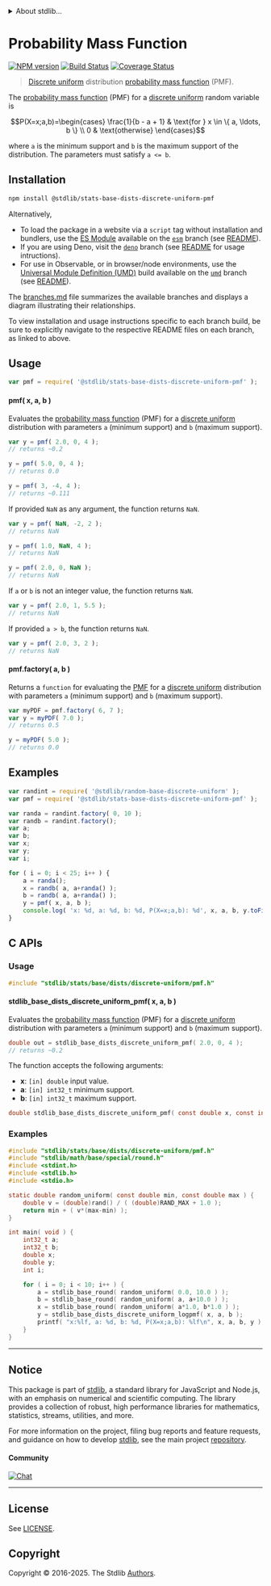 <!--

@license Apache-2.0

Copyright (c) 2018 The Stdlib Authors.

Licensed under the Apache License, Version 2.0 (the "License");
you may not use this file except in compliance with the License.
You may obtain a copy of the License at

   http://www.apache.org/licenses/LICENSE-2.0

Unless required by applicable law or agreed to in writing, software
distributed under the License is distributed on an "AS IS" BASIS,
WITHOUT WARRANTIES OR CONDITIONS OF ANY KIND, either express or implied.
See the License for the specific language governing permissions and
limitations under the License.

-->


<details>
  <summary>
    About stdlib...
  </summary>
  <p>We believe in a future in which the web is a preferred environment for numerical computation. To help realize this future, we've built stdlib. stdlib is a standard library, with an emphasis on numerical and scientific computation, written in JavaScript (and C) for execution in browsers and in Node.js.</p>
  <p>The library is fully decomposable, being architected in such a way that you can swap out and mix and match APIs and functionality to cater to your exact preferences and use cases.</p>
  <p>When you use stdlib, you can be absolutely certain that you are using the most thorough, rigorous, well-written, studied, documented, tested, measured, and high-quality code out there.</p>
  <p>To join us in bringing numerical computing to the web, get started by checking us out on <a href="https://github.com/stdlib-js/stdlib">GitHub</a>, and please consider <a href="https://opencollective.com/stdlib">financially supporting stdlib</a>. We greatly appreciate your continued support!</p>
</details>

# Probability Mass Function

[![NPM version][npm-image]][npm-url] [![Build Status][test-image]][test-url] [![Coverage Status][coverage-image]][coverage-url] <!-- [![dependencies][dependencies-image]][dependencies-url] -->

> [Discrete uniform][discrete-uniform-distribution] distribution [probability mass function][pmf] (PMF).

<section class="intro">

The [probability mass function][pmf] (PMF) for a [discrete uniform][discrete-uniform-distribution] random variable is

<!-- <equation class="equation" label="eq:discrete_uniform_pmf" align="center" raw="P(X=x;a,b)=\begin{cases} \frac{1}{b - a + 1} & \text{for } x \in \{ a, \ldots, b \} \\ 0 & \text{otherwise} \end{cases}" alt="Probability mass function (PMF) for a discrete uniform distribution."> -->

```math
P(X=x;a,b)=\begin{cases} \frac{1}{b - a + 1} & \text{for } x \in \{ a, \ldots, b \} \\ 0 & \text{otherwise} \end{cases}
```

<!-- <div class="equation" align="center" data-raw-text="P(X=x;a,b)=\begin{cases} \frac{1}{b - a + 1} &amp; \text{for } x \in \{ a, \ldots, b \} \\ 0 &amp; \text{otherwise} \end{cases}" data-equation="eq:discrete_uniform_pmf">
    <img src="https://cdn.jsdelivr.net/gh/stdlib-js/stdlib@591cf9d5c3a0cd3c1ceec961e5c49d73a68374cb/lib/node_modules/@stdlib/stats/base/dists/discrete-uniform/pmf/docs/img/equation_discrete_uniform_pmf.svg" alt="Probability mass function (PMF) for a discrete uniform distribution.">
    <br>
</div> -->

<!-- </equation> -->

where `a` is the minimum support and `b` is the maximum support of the distribution. The parameters must satisfy `a <= b`.

</section>

<!-- /.intro -->

<section class="installation">

## Installation

```bash
npm install @stdlib/stats-base-dists-discrete-uniform-pmf
```

Alternatively,

-   To load the package in a website via a `script` tag without installation and bundlers, use the [ES Module][es-module] available on the [`esm`][esm-url] branch (see [README][esm-readme]).
-   If you are using Deno, visit the [`deno`][deno-url] branch (see [README][deno-readme] for usage intructions).
-   For use in Observable, or in browser/node environments, use the [Universal Module Definition (UMD)][umd] build available on the [`umd`][umd-url] branch (see [README][umd-readme]).

The [branches.md][branches-url] file summarizes the available branches and displays a diagram illustrating their relationships.

To view installation and usage instructions specific to each branch build, be sure to explicitly navigate to the respective README files on each branch, as linked to above.

</section>

<section class="usage">

## Usage

```javascript
var pmf = require( '@stdlib/stats-base-dists-discrete-uniform-pmf' );
```

#### pmf( x, a, b )

Evaluates the [probability mass function][pmf] (PMF) for a [discrete uniform][discrete-uniform-distribution] distribution with parameters `a` (minimum support) and `b` (maximum support).

```javascript
var y = pmf( 2.0, 0, 4 );
// returns ~0.2

y = pmf( 5.0, 0, 4 );
// returns 0.0

y = pmf( 3, -4, 4 );
// returns ~0.111
```

If provided `NaN` as any argument, the function returns `NaN`.

```javascript
var y = pmf( NaN, -2, 2 );
// returns NaN

y = pmf( 1.0, NaN, 4 );
// returns NaN

y = pmf( 2.0, 0, NaN );
// returns NaN
```

If `a` or `b` is not an integer value, the function returns `NaN`.

```javascript
var y = pmf( 2.0, 1, 5.5 );
// returns NaN
```

If provided `a > b`, the function returns `NaN`.

```javascript
var y = pmf( 2.0, 3, 2 );
// returns NaN
```

#### pmf.factory( a, b )

Returns a `function` for evaluating the [PMF][pmf] for a [discrete uniform][discrete-uniform-distribution] distribution with parameters `a` (minimum support) and `b` (maximum support).

```javascript
var myPDF = pmf.factory( 6, 7 );
var y = myPDF( 7.0 );
// returns 0.5

y = myPDF( 5.0 );
// returns 0.0
```

</section>

<!-- /.usage -->

<section class="examples">

## Examples

<!-- eslint no-undef: "error" -->

```javascript
var randint = require( '@stdlib/random-base-discrete-uniform' );
var pmf = require( '@stdlib/stats-base-dists-discrete-uniform-pmf' );

var randa = randint.factory( 0, 10 );
var randb = randint.factory();
var a;
var b;
var x;
var y;
var i;

for ( i = 0; i < 25; i++ ) {
    a = randa();
    x = randb( a, a+randa() );
    b = randb( a, a+randa() );
    y = pmf( x, a, b );
    console.log( 'x: %d, a: %d, b: %d, P(X=x;a,b): %d', x, a, b, y.toFixed( 4 ) );
}
```

</section>

<!-- /.examples -->

<!-- C interface documentation. -->

<section class="c">

## C APIs

<!-- Section to include introductory text. Make sure to keep an empty line after the intro `section` element and another before the `/section` close. -->

<section class="intro">

</section>

<!-- /.intro -->

<!-- C usage documentation. -->

<section class="usage">

### Usage

```c
#include "stdlib/stats/base/dists/discrete-uniform/pmf.h"
```

#### stdlib_base_dists_discrete_uniform_pmf( x, a, b )

Evaluates the [probability mass function][pmf] (PMF) for a [discrete uniform][discrete-uniform-distribution] distribution with parameters `a` (minimum support) and `b` (maximum support).

```c
double out = stdlib_base_dists_discrete_uniform_pmf( 2.0, 0, 4 );
// returns ~0.2
```

The function accepts the following arguments:

-   **x**: `[in] double` input value.
-   **a**: `[in] int32_t` minimum support.
-   **b**: `[in] int32_t` maximum support.

```c
double stdlib_base_dists_discrete_uniform_pmf( const double x, const int32_t a, const int32_t b );
```

</section>

<!-- /.usage -->

<!-- C API usage notes. Make sure to keep an empty line after the `section` element and another before the `/section` close. -->

<section class="notes">

</section>

<!-- /.notes -->

<!-- C API usage examples. -->

<section class="examples">

### Examples

```c
#include "stdlib/stats/base/dists/discrete-uniform/pmf.h"
#include "stdlib/math/base/special/round.h"
#include <stdint.h>
#include <stdlib.h>
#include <stdio.h>

static double random_uniform( const double min, const double max ) {
    double v = (double)rand() / ( (double)RAND_MAX + 1.0 );
    return min + ( v*(max-min) );
}

int main( void ) {
    int32_t a;
    int32_t b;
    double x;
    double y;
    int i;

    for ( i = 0; i < 10; i++ ) {
        a = stdlib_base_round( random_uniform( 0.0, 10.0 ) );
        b = stdlib_base_round( random_uniform( a, a+10.0 ) );
        x = stdlib_base_round( random_uniform( a*1.0, b*1.0 ) );
        y = stdlib_base_dists_discrete_uniform_logpmf( x, a, b );
        printf( "x:%lf, a: %d, b: %d, P(X=x;a,b): %lf\n", x, a, b, y );
    }
}
```

</section>

<!-- /.examples -->

</section>

<!-- /.c -->

<!-- Section to include cited references. If references are included, add a horizontal rule *before* the section. Make sure to keep an empty line after the `section` element and another before the `/section` close. -->

<section class="references">

</section>

<!-- /.references -->

<!-- Section for related `stdlib` packages. Do not manually edit this section, as it is automatically populated. -->

<section class="related">

</section>

<!-- /.related -->

<!-- Section for all links. Make sure to keep an empty line after the `section` element and another before the `/section` close. -->


<section class="main-repo" >

* * *

## Notice

This package is part of [stdlib][stdlib], a standard library for JavaScript and Node.js, with an emphasis on numerical and scientific computing. The library provides a collection of robust, high performance libraries for mathematics, statistics, streams, utilities, and more.

For more information on the project, filing bug reports and feature requests, and guidance on how to develop [stdlib][stdlib], see the main project [repository][stdlib].

#### Community

[![Chat][chat-image]][chat-url]

---

## License

See [LICENSE][stdlib-license].


## Copyright

Copyright &copy; 2016-2025. The Stdlib [Authors][stdlib-authors].

</section>

<!-- /.stdlib -->

<!-- Section for all links. Make sure to keep an empty line after the `section` element and another before the `/section` close. -->

<section class="links">

[npm-image]: http://img.shields.io/npm/v/@stdlib/stats-base-dists-discrete-uniform-pmf.svg
[npm-url]: https://npmjs.org/package/@stdlib/stats-base-dists-discrete-uniform-pmf

[test-image]: https://github.com/stdlib-js/stats-base-dists-discrete-uniform-pmf/actions/workflows/test.yml/badge.svg?branch=main
[test-url]: https://github.com/stdlib-js/stats-base-dists-discrete-uniform-pmf/actions/workflows/test.yml?query=branch:main

[coverage-image]: https://img.shields.io/codecov/c/github/stdlib-js/stats-base-dists-discrete-uniform-pmf/main.svg
[coverage-url]: https://codecov.io/github/stdlib-js/stats-base-dists-discrete-uniform-pmf?branch=main

<!--

[dependencies-image]: https://img.shields.io/david/stdlib-js/stats-base-dists-discrete-uniform-pmf.svg
[dependencies-url]: https://david-dm.org/stdlib-js/stats-base-dists-discrete-uniform-pmf/main

-->

[chat-image]: https://img.shields.io/gitter/room/stdlib-js/stdlib.svg
[chat-url]: https://app.gitter.im/#/room/#stdlib-js_stdlib:gitter.im

[stdlib]: https://github.com/stdlib-js/stdlib

[stdlib-authors]: https://github.com/stdlib-js/stdlib/graphs/contributors

[umd]: https://github.com/umdjs/umd
[es-module]: https://developer.mozilla.org/en-US/docs/Web/JavaScript/Guide/Modules

[deno-url]: https://github.com/stdlib-js/stats-base-dists-discrete-uniform-pmf/tree/deno
[deno-readme]: https://github.com/stdlib-js/stats-base-dists-discrete-uniform-pmf/blob/deno/README.md
[umd-url]: https://github.com/stdlib-js/stats-base-dists-discrete-uniform-pmf/tree/umd
[umd-readme]: https://github.com/stdlib-js/stats-base-dists-discrete-uniform-pmf/blob/umd/README.md
[esm-url]: https://github.com/stdlib-js/stats-base-dists-discrete-uniform-pmf/tree/esm
[esm-readme]: https://github.com/stdlib-js/stats-base-dists-discrete-uniform-pmf/blob/esm/README.md
[branches-url]: https://github.com/stdlib-js/stats-base-dists-discrete-uniform-pmf/blob/main/branches.md

[stdlib-license]: https://raw.githubusercontent.com/stdlib-js/stats-base-dists-discrete-uniform-pmf/main/LICENSE

[pmf]: https://en.wikipedia.org/wiki/Probability_mass_function

[discrete-uniform-distribution]: https://en.wikipedia.org/wiki/Discrete_uniform_distribution

</section>

<!-- /.links -->

